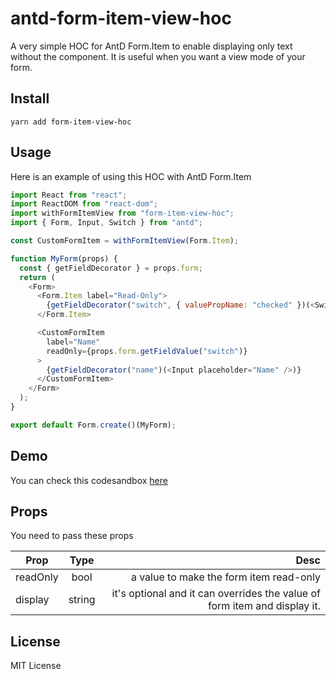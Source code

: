 # antd-form-item-view-hoc
A very simple HOC for AntD Form.Item to enable displaying only text without the component. It is useful when you want a view mode of your form.

## Install
```
yarn add form-item-view-hoc
```
## Usage 

Here is an example of using this HOC with AntD Form.Item 

```javascript
import React from "react";
import ReactDOM from "react-dom";
import withFormItemView from "form-item-view-hoc";
import { Form, Input, Switch } from "antd";

const CustomFormItem = withFormItemView(Form.Item);

function MyForm(props) {
  const { getFieldDecorator } = props.form;
  return (
    <Form>
      <Form.Item label="Read-Only">
        {getFieldDecorator("switch", { valuePropName: "checked" })(<Switch />)}
      </Form.Item>

      <CustomFormItem
        label="Name"
        readOnly={props.form.getFieldValue("switch")}
      >
        {getFieldDecorator("name")(<Input placeholder="Name" />)}
      </CustomFormItem>
    </Form>
  );
}

export default Form.create()(MyForm);

```

## Demo 
You can check this codesandbox [here](https://codesandbox.io/s/l7lp20zxkl)


## Props 

You need to pass these props 



| Prop        | Type           |Desc  |
| ------------- |:-------------:| -----:|
| readOnly    | bool | a value to make the form item read-only |
|display    | string      |   it's optional and it can overrides the value of form item and display it.|

## License 
MIT License

